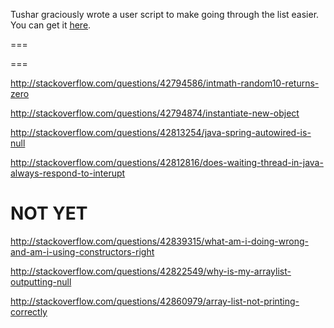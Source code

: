 Tushar graciously wrote a user script to make going through the list easier. You can get it [here](https://github.com/tusharjadhav219/Userscript-for-delete-candidates).

===

===

http://stackoverflow.com/questions/42794586/intmath-random10-returns-zero

http://stackoverflow.com/questions/42794874/instantiate-new-object

http://stackoverflow.com/questions/42813254/java-spring-autowired-is-null

http://stackoverflow.com/questions/42812816/does-waiting-thread-in-java-always-respond-to-interupt


NOT YET
=====


http://stackoverflow.com/questions/42839315/what-am-i-doing-wrong-and-am-i-using-constructors-right

http://stackoverflow.com/questions/42822549/why-is-my-arraylist-outputting-null

http://stackoverflow.com/questions/42860979/array-list-not-printing-correctly
